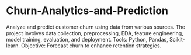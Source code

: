 # Churn-Analytics-and-Prediction
Analyze and predict customer churn using data from various sources. The project involves data collection, preprocessing, EDA, feature engineering, model training, evaluation, and deployment. Tools: Python, Pandas, Scikit-learn. Objective: Forecast churn to enhance retention strategies.
